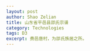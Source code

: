 ```yaml
---
layout: post
author: Shao Zelian
title: 山东省平邑县邵氏宗谱
category: Technologies
tags: D3
excerpt: 费邑唐村，为邵氏族居之所。
---
```


<div id="root"></div>

<script>
    const svg = d3
    .select("#root")
    .append("svg")
    .attr("width", 600)
    .attr("height", 600);
    const group = svg.append("g").attr("transform", "translate(50,50)");

        const color = d3.scaleOrdinal(d3.schemeCategory10);


    /**
    const data = {
    name: "中国",
    children: [
        { name: "北京" },
        { name: "陕西", children: [{ name: "宝鸡" }, { name: "西安" }] },
        { name: "上海" },
        { name: "浙江", children: [{ name: "杭州" }, { name: "温州" }] }
    ]
    };

    // 将数据进行层次化
    const dataset = d3.hierarchy(data);
    */ 


    let data = [
  {"name": "Eve",   "parent": ""},
  {"name": "Cain",  "parent": "Eve"},
  {"name": "Seth",  "parent": "Eve"},
  {"name": "Enos",  "parent": "Seth"},
  {"name": "Noam",  "parent": "Seth"},
  {"name": "Abel",  "parent": "Eve"},
  {"name": "Awan",  "parent": "Eve"},
  {"name": "Enoch", "parent": "Awan"},
  {"name": "Azura", "parent": "Eve"}
]

const dataset = d3.stratify()
      .id(function(d) { return d.name; })
      .parentId(function(d) { return d.parent; })
     (data)


    // 创建树布局
    const tree = d3.tree().size([300, 300]);

    // 所有节点
    const nodes = tree(dataset);

    group
    .selectAll(".link")
    .data(nodes.links())
    .join("path")
    .attr("class", "link")
    .attr(
        "d",
        d3
        .linkHorizontal()
        .x((d) => d.x)
        .y((d) => d.y)
    )
    .attr("fill", "none")
    .attr("stroke", "#ccc");

    const nodeGroups = group
    .selectAll(".node")
    .data(nodes.descendants())
    .join("g")
    .attr("calss", (d) => {
        return "node" + (d.children ? " node--internal" : " node--leaf");
    })
    .attr("transform", (d) => {
        return `translate(${d.x},${d.y})`;
    });

    nodeGroups
    .append("circle")
    .attr("r", 20)
    .attr("fill", (d, i) => color(i));

    nodeGroups
    .append("text")
    .attr("dy", ".33em")
    .attr("font-size", "12px")
    .attr("text-anchor", "middle")
    .attr("fill", "#fff")
    .text((d) => d.data.name);
</script>
